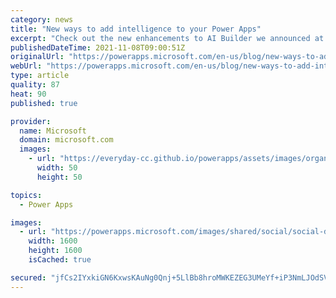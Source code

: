 ```yaml
---
category: news
title: "New ways to add intelligence to your Power Apps"
excerpt: "Check out the new enhancements to AI Builder we announced at Microsoft Ignite to help bring AI into your Power Platform solutions."
publishedDateTime: 2021-11-08T09:00:51Z
originalUrl: "https://powerapps.microsoft.com/en-us/blog/new-ways-to-add-intelligence-to-your-business-with-ai-builder/"
webUrl: "https://powerapps.microsoft.com/en-us/blog/new-ways-to-add-intelligence-to-your-business-with-ai-builder/"
type: article
quality: 87
heat: 90
published: true

provider:
  name: Microsoft
  domain: microsoft.com
  images:
    - url: "https://everyday-cc.github.io/powerapps/assets/images/organizations/microsoft.com-50x50.jpg"
      width: 50
      height: 50

topics:
  - Power Apps

images:
  - url: "https://powerapps.microsoft.com/images/shared/social/social-default-image.png"
    width: 1600
    height: 1600
    isCached: true

secured: "jfCs2IYxkiGN6KxwsKAuNg0Qnj+5LlBb8hroMWKEZEG3UMeYf+iP3NmLJOdSV0il11AqQol3mA8vfBHmBvMvJ2zqv6Zo41T27d8uh9UABHiUEJHKqkMz9lSmIa6r+o3aP3tIQ0EuNBEeOlouVTXg+ktCcJWSd/vPcIIaREtsiUyYiFDo36NhGJwomWvAVljAlcbxN0TVgPPDsngB5T/6EzQSnn8Fyx3ZOC4T17+PItLicz1eP/4U4S1OyFbzd+v3iQjngcOv/fwdHUHv/1hVrJ2hbc9EYl5SM36JuJC40AEDvzUjKmn40vBvlq8gHVYG86srJzXtHh4VWeeMRo92bGJcfvjc7PzjQn95l0YkXvI=;bZEf/xTCsFWOYoBtbG8akQ=="
---
```


